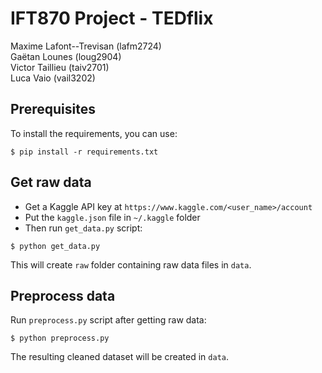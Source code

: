 # IFT870 Project - TEDflix

Maxime Lafont--Trevisan (lafm2724)  
Gaëtan Lounes (loug2904)  
Victor Taillieu (taiv2701)  
Luca Vaio (vail3202)

## Prerequisites
To install the requirements, you can use:
```
$ pip install -r requirements.txt
```

## Get raw data
- Get a Kaggle API key at `https://www.kaggle.com/<user_name>/account`
- Put the `kaggle.json` file in `~/.kaggle` folder
- Then run `get_data.py` script:
```
$ python get_data.py
```
This will create `raw` folder containing raw data files in `data`.

## Preprocess data
Run `preprocess.py` script after getting raw data:
```
$ python preprocess.py
```
The resulting cleaned dataset will be created in `data`.
